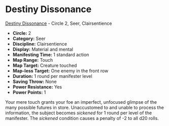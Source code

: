 # Destiny Dissonance

[Destiny Dissonance](/Psionics/D/DestinyDissonance.md) - Circle 2, Seer, Clairsentience

- **Circle:** 2
- **Category:** Seer
- **Discipline:** Clairsentience
- **Display:** Material and mental
- **Manifesting Time:** 1 standard action
- **Map Range:** Touch
- **Map Target:** Creature touched
- **Map-less Target:** One enemy in the front row
- **Duration:** 1 round per manifester level
- **Saving Throw:** None
- **Power Resistance:** Yes
- **Power Points:** 1

Your mere touch grants your foe an imperfect, unfocused glimpse of the many possible futures in store. Unaccustomed to and unable to process the information, the subject becomes *sickened* for 1 round per level of the manifester. The *sickened* condition causes a penalty of -2 to all d20 rolls.
